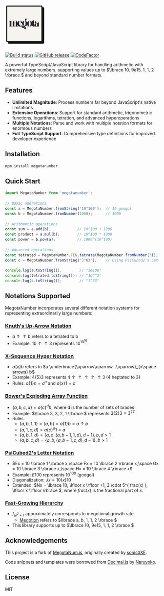 <h1>
    <picture>
        <source media="(prefers-color-scheme: dark)" srcset="assets/favicon.png">
        <img alt="MegotaNumber" width=130 src="assets/favicon.png">
    </picture>
</h1>

[![Build status](https://github.com/Unreal-Works/megota/actions/workflows/ci.yml/badge.svg?branch=master&event=push)](https://github.com/Unreal-Works/megota/actions/workflows/ci.yml)
[![GitHub release](https://img.shields.io/github/release/Unreal-Works/megota.svg)](https://github.com/Unreal-Works/megota/releases/latest)
[![CodeFactor](https://www.codefactor.io/repository/github/Unreal-Works/megota/badge)](https://www.codefactor.io/repository/github/Unreal-Works/megota)

A powerful TypeScript/JavaScript library for handling arithmetic with extremely large numbers, supporting values up to $\lbrace 10, 9e15, 1, 1, 2 \rbrace $ and beyond standard number formats.

## Features

- **Unlimited Magnitude**: Process numbers far beyond JavaScript's native limitations
- **Extensive Operations**: Support for standard arithmetic, trigonometric functions, logarithms, tetration, and advanced hyperoperations
- **Multiple Notations**: Parse and work with multiple notation formats for enormous numbers
- **Full TypeScript Support**: Comprehensive type definitions for improved developer experience

## Installation

```bash
npm install megotanumber
```

## Quick Start

```javascript
import MegotaNumber from 'megotanumber';

// Basic operations
const a = MegotaNumber.fromString('10^100');  // 10 googol
const b = MegotaNumber.fromNumber(1000);      // 1000

// Arithmetic operations
const sum = a.add(b);            // 10^100 + 1000
const product = a.mul(b);        // 10^100 * 1000
const power = b.pow(a);          // 1000^(10^100)

// Advanced operations
const tetrated = MegotaNumber.TEN.tetrate(MegotaNumber.fromNumber(3));  // 10^10^10
const c = MegotaNumber.fromString('J^63');    // Using PsiCubed2's Letter Notation

console.log(a.toString());        // "1e100"
console.log(tetrated.toString()); // "10^^3"
console.log(c.toString());        // "J^63"
```

## Notations Supported

MegotaNumber incorporates several different notation systems for representing extraordinarily large numbers:

### [Knuth's Up-Arrow Notation](https://en.wikipedia.org/wiki/Knuth%27s_up-arrow_notation)
- $a ↑↑ b$ refers to a tetrated to b
- Example: $10 ↑↑ 3$ represents $10^{10^{10}}$

### [X-Sequence Hyper Notation](https://googology.fandom.com/wiki/X-Sequence_Hyper-Exponential_Notation)
- $a \lbrace x \rbrace b$ refers to $a \underbrace{\uparrow\uparrow...\uparrow}_{x\space arrows} b$
- Example: $4 \lbrace 5 \rbrace 3$ represents $4 ↑↑↑↑↑ 3$ (4 heptated to 3)
- Rules: $a \lbrace 1 \rbrace n = a^n$ and $a \lbrace x \rbrace 1 = a$

### [Bower's Exploding Array Function](https://googology.fandom.com/wiki/Bowers%27_Exploding_Array_Function)
- $\lbrace a, b, c, d \rbrace  = a \lbrace c \rbrace ^db$, where d is the number of sets of braces
- Example: $\lbrace 3, 3, 2, 1 \rbrace $ represents $3 \lbrace 2 \rbrace 3 = 3^{27}$
- Rules:
  - $\lbrace a, b, 1, 1 \rbrace  =  \lbrace a, b \rbrace  = a \lbrace 1 \rbrace b = a ↑ b$
  - $\lbrace a, 1, c, d \rbrace  = a \lbrace c \rbrace ^d1 = a$
  - $\lbrace a, b, 1, d \rbrace  =  \lbrace a, a,  \lbrace a, b - 1, 1, d \rbrace , d - 1 \rbrace , b, d > 1$
  - $\lbrace a, b, c, d \rbrace  =  \lbrace a, b,  \lbrace a, b - 1, c, d \rbrace , d - 1 \rbrace , b > 1$

### [PsiCubed2's Letter Notation](https://googology.fandom.com/wiki/User_blog:PsiCubed2/Letter_Notation_Part_II)
- $Ex = 10 \lbrace 1 \rbrace x,\space Fx = 10 \lbrace 2 \rbrace x,\space Gx = 10 \lbrace 3 \rbrace x,\space Hx = 10 \lbrace 4 \rbrace x$
- Example: $E100$ represents $10^{100}$ (googol)
- Diagonalization: $Jx = 10 \lbrace x \rbrace 10$
- Extended: $Nx =  \lbrace 10, \lfloor x \rfloor +1, 2 \cdot 5^{ frac(x) }, \lfloor x \rfloor \rbrace $, where $frac(x)$ is the fractional part of $x$.

### [Fast-Growing Hierarchy](https://en.wikipedia.org/wiki/Fast-growing_hierarchy)
- $f_{\omega^2+1}$ approximately corresponds to megotional growth rate
    - [Megotion](https://googology.wikia.org/wiki/Megotion) refers to $\lbrace a, b, 1, 1, 2 \rbrace $
- This library supports up to $\lbrace 10, 9e15, 1, 1, 2 \rbrace $

## Acknowledgements

This project is a fork of [MegotaNum.js](https://github.com/sonic3XE/MegotaNum), originally created by [sonic3XE](https://github.com/sonic3XE).

Code snippets and templates were borrowed from [Decimal.js](https://github.com/MikeMcl/decimal.js/) by [Naruyoko](https://github.com/Naruyoko).

## License

MIT